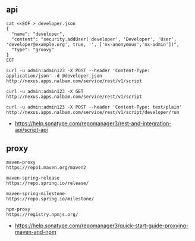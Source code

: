 
## api
```
cat <<EOF > developer.json
{
  "name": "developer",
  "content": "security.addUser('developer', 'Developer', 'User', 'developer@example.org', true, '', ['nx-anonymous','nx-admin'])",
  "type": "groovy"
}
EOF

curl -u admin:admin123 -X POST --header 'Content-Type: application/json' -d @developer.json http://nexus.apps.nalbam.com/service/rest/v1/script

curl -u admin:admin123 -X GET http://nexus.apps.nalbam.com/service/rest/v1/script

curl -u admin:admin123 -X POST --header 'Content-Type: text/plain' http://nexus.apps.nalbam.com/service/rest/v1/script/developer/run
```
* https://help.sonatype.com/repomanager3/rest-and-integration-api/script-api

## proxy
```
maven-proxy
https://repo1.maven.org/maven2

maven-spring-release
https://repo.spring.io/release/

maven-spring-milestone
https://repo.spring.io/milestone/

npm-proxy
https://registry.npmjs.org/
```
* https://help.sonatype.com/repomanager3/quick-start-guide-proxying-maven-and-npm
